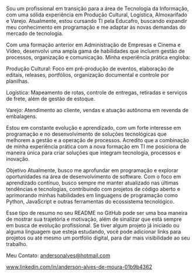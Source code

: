 Sou um profissional em transição para a área de Tecnologia da Informação, com uma sólida experiência em Produção Cultural, Logística, Almoxarifado e Varejo. Atualmente, estou cursando TI pela Educafro, buscando expandir meu conhecimento em programação e me adaptar às novas demandas do mercado de tecnologia.

Com uma formação anterior em Administração de Empresas e Cinema e Vídeo, desenvolvi uma ampla gama de habilidades que incluem gestão de processos, organização e comunicação. Minha experiência prática engloba:

Produção Cultural: Foco em pré-produção de eventos, elaboração de editais, releases, portfólios, organização documental e controle por planilhas.

Logística: Mapeamento de rotas, controle de entregas, retiradas e serviços de frete, além de gestão de estoque.

Varejo: Atendimento ao cliente, vendas e atuação autônoma em revenda de embalagens.

Estou em constante evolução e aprendizado, com um forte interesse em programação e no desenvolvimento de soluções tecnológicas que melhorem a gestão e a operação de processos. Acredito que a combinação de minha experiência prática com a nova formação em TI me posiciona de maneira única para criar soluções que integram tecnologia, processos e inovação.

Objetivo
Atualmente, busco me aprofundar em programação e explorar oportunidades na área de desenvolvimento de software. Com o foco em aprendizado contínuo, busco sempre me manter atualizado nas últimas tendências e tecnologias, contribuindo com projetos de código aberto e aprimorando minhas habilidades em linguagens de programação como Python, JavaScript e outras ferramentas do ecossistema tecnológico.

Esse tipo de resumo no seu README no GitHub pode ser uma boa maneira de mostrar sua trajetória e motivação, além de sinalizar que está sempre em busca de evolução profissional. Se tiver algum projeto já iniciado ou alguma linguagem que esteja estudando, você pode adicionar links para projetos ou até mesmo um portfólio digital, para dar mais visibilidade ao seu trabalho.

Meu Contato: andersonalves@hotmail.com 

www.linkedin.com/in/anderson-alves-de-moura-01b9b4362
